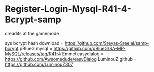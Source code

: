 # Register-Login-Mysql-R41-4-Bcrypt-samp
creadits at the gamemode


sys bcrypt hash download = https://github.com/Sreyas-Sreelal/samp-bcrypt 
pBlueG mysql = https://github.com/pBlueG/SA-MP-MySQL/releases/tag/R41-4
Emmet easydialog = https://github.com/Awsomedude/easyDialog
LuminouZ github = https://github.com/LuminouZ307
